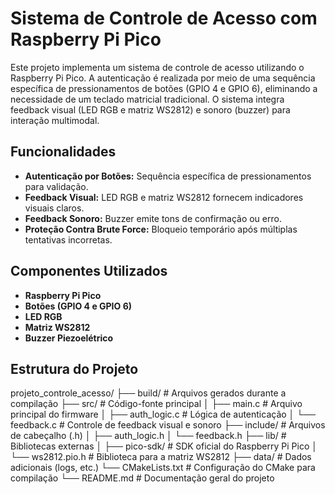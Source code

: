 # Sistema de Controle de Acesso com Raspberry Pi Pico

Este projeto implementa um sistema de controle de acesso utilizando o Raspberry Pi Pico. A autenticação é realizada por meio de uma sequência específica de pressionamentos de botões (GPIO 4 e GPIO 6), eliminando a necessidade de um teclado matricial tradicional. O sistema integra feedback visual (LED RGB e matriz WS2812) e sonoro (buzzer) para interação multimodal.

## Funcionalidades

- **Autenticação por Botões:** Sequência específica de pressionamentos para validação.
- **Feedback Visual:** LED RGB e matriz WS2812 fornecem indicadores visuais claros.
- **Feedback Sonoro:** Buzzer emite tons de confirmação ou erro.
- **Proteção Contra Brute Force:** Bloqueio temporário após múltiplas tentativas incorretas.

## Componentes Utilizados

- **Raspberry Pi Pico**
- **Botões (GPIO 4 e GPIO 6)**
- **LED RGB**
- **Matriz WS2812**
- **Buzzer Piezoelétrico**

## Estrutura do Projeto
projeto_controle_acesso/
├── build/ # Arquivos gerados durante a compilação
├── src/ # Código-fonte principal
│ ├── main.c # Arquivo principal do firmware
│ ├── auth_logic.c # Lógica de autenticação
│ └── feedback.c # Controle de feedback visual e sonoro
├── include/ # Arquivos de cabeçalho (.h)
│ ├── auth_logic.h
│ └── feedback.h
├── lib/ # Bibliotecas externas
│ ├── pico-sdk/ # SDK oficial do Raspberry Pi Pico
│ └── ws2812.pio.h # Biblioteca para a matriz WS2812
├── data/ # Dados adicionais (logs, etc.)
└── CMakeLists.txt # Configuração do CMake para compilação
└── README.md # Documentação geral do projeto
